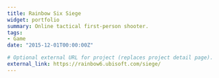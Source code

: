 ```yaml
---
title: Rainbow Six Siege
widget: portfolio
summary: Online tactical first-person shooter.
tags:
- Game
date: "2015-12-01T00:00:00Z"

# Optional external URL for project (replaces project detail page).
external_link: https://rainbow6.ubisoft.com/siege/
---
```

